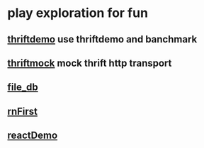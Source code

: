 # play exploration for fun

## [thriftdemo](https://github.com/lin-123/play/tree/master/thriftdemo) use thriftdemo and banchmark

## [thriftmock](https://github.com/lin-123/play/tree/master/thriftmock) mock thrift http transport

## [file_db](https://github.com/lin-123/play/tree/master/file_db)

## [rnFirst](https://github.com/lin-123/play/tree/master/rnFirst)

## [reactDemo](https://github.com/lin-123/play/tree/master/reactDemo)
